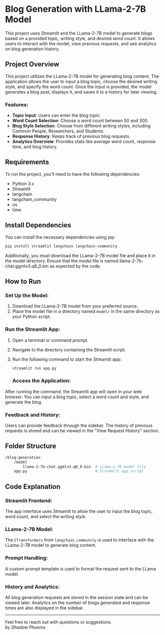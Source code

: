 # Blog Generation with LLama-2-7B Model

This project uses Streamlit and the LLama-2-7B model to generate blogs based on a provided topic, writing style, and desired word count. It allows users to interact with the model, view previous requests, and see analytics on blog generation history.

## Project Overview

This project utilizes the LLama-2-7B model for generating blog content. The application allows the user to input a blog topic, choose the desired writing style, and specify the word count. Once the input is provided, the model generates a blog post, displays it, and saves it to a history for later viewing.

### Features:
- **Topic Input**: Users can enter the blog topic.
- **Word Count Selection**: Choose a word count between 50 and 300.
- **Blog Style Selection**: Choose from different writing styles, including Common People, Researchers, and Students.
- **Response History**: Keeps track of previous blog requests.
- **Analytics Overview**: Provides stats like average word count, response time, and blog history.

## Requirements

To run the project, you'll need to have the following dependencies:

- Python 3.x
- Streamlit
- langchain
- langchain_community
- os
- time

## Install Dependencies

You can install the necessary dependencies using pip:

```bash
pip install streamlit langchain langchain-community
```
Additionally, you must download the LLama-2-7B model file and place it in the model directory. Ensure that the model file is named llama-2-7b-chat.ggmlv3.q8_0.bin as expected by the code.

## How to Run

### Set Up the Model:
1. Download the LLama-2-7B model from your preferred source.
2. Place the model file in a directory named `model/` in the same directory as your Python script.

### Run the Streamlit App:
1. Open a terminal or command prompt.
2. Navigate to the directory containing the Streamlit script.
3. Run the following command to start the Streamlit app:

   ```bash
   streamlit run app.py
   ```
   ### Access the Application:
After running the command, the Streamlit app will open in your web browser. You can input a blog topic, select a word count and style, and generate the blog.

### Feedback and History:
Users can provide feedback through the sidebar. The history of previous requests is stored and can be viewed in the "View Request History" section.

## Folder Structure

```bash
/blog-generation
    /model
        llama-2-7b-chat.ggmlv3.q8_0.bin  # LLama-2-7B model file
    app.py                               # Streamlit app script
```
## Code Explanation

### Streamlit Frontend:
The app interface uses Streamlit to allow the user to input the blog topic, word count, and select the writing style.

### LLama-2-7B Model:
The `CTransformers` from `langchain_community` is used to interface with the LLama-2-7B model to generate blog content.

### Prompt Handling:
A custom prompt template is used to format the request sent to the LLama model.

### History and Analytics:
All blog generation requests are stored in the session state and can be viewed later. Analytics on the number of blogs generated and response times are also displayed in the sidebar.

---

Feel free to reach out with questions or suggestions.  
*by Shadow Phoenix*
